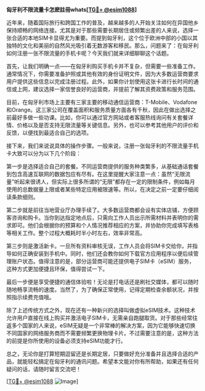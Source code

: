 **匈牙利不限流量卡怎麽註冊whats[[TG💪+ @esim1088](https://t.me/s/esim1088)]**

近年来，随着国际旅行和跨国工作的普及，越来越多的人开始关注如何在异国他乡保持顺畅的网络连接。尤其是对于那些需要长期居住或频繁出差的人来说，选择一张合适的本地SIM卡显得尤为重要。而提到匈牙利，这个位于欧洲中部的小国以其独特的文化和美丽的自然风光吸引着无数游客和移民。那么，问题来了：在匈牙利如何注册一张不限流量的手机卡呢？今天我们就来详细聊聊这个话题。

首先，让我们明确一点——在匈牙利购买手机卡并不复杂，但需要一些准备工作。通常情况下，你需要准备护照或其他有效的身份证明文件，因为大多数运营商要求用户提供这些信息以完成注册过程。此外，如果你计划使用这张卡进行长时间的通信或上网，建议选择一家信誉良好的运营商，并提前了解其资费政策和服务范围。

目前，在匈牙利市场上主要有三家主要的移动通信运营商：T-Mobile、Vodafone和Orange。这三家公司在覆盖面积和服务质量方面各有千秋，因此在做出选择之前最好多做一些功课。比如，你可以通过官方网站或者客服热线询问有关套餐详情、价格以及是否支持无限流量等关键信息。另外，也可以参考其他用户的评价和反馈，以便找到最适合自己的选项。

接下来，我们来说说具体的操作步骤。一般来说，注册一张匈牙利的不限流量手机卡大致可以分为以下几个阶段：

第一步是选择适合自己的套餐。不同运营商提供的服务种类繁多，从基础通话套餐到包含高速互联网的数据包应有尽有。在这里提醒大家注意一点：虽然“无限流量”听起来很诱人，但实际上很多所谓的“无限”都存在一定的限制条件，例如每月使用的总数据量上限或者某些特定应用被限速等。所以，在决定之前一定要仔细阅读条款细则。

第二步就是前往当地营业厅办理手续了。大多数运营商都会设有实体店铺，方便顾客咨询和购卡。当你到达指定地点后，只需向工作人员出示所需材料并表明你的需求即可。他们会根据你的预算和个人情况推荐相应的方案，并协助你完成填写表格等相关工作。整个过程大概耗时半小时左右，效率非常高。

第三步则是激活新卡。一旦所有资料审核无误，工作人员会将SIM卡交给你，并指导如何正确安装到手机中。同时，他们还会教你如何下载官方应用程序以便后续管理账户状态。值得注意的是，部分运营商可能还提供电子SIM卡（eSIM）服务，这种方式更加便捷且环保，值得尝试一下。

最后一步便是享受便捷的通信体验啦！无论是打电话还是刷社交媒体，都可以随时随地畅享流畅的速度。当然了，为了确保正常使用，记得定期检查余额状况，并按照指示续费充值哦。

除了上述传统方式之外，现在还有一种新兴的选择叫做虚拟eSIM技术。这种技术允许用户直接在线上购买并激活电子SIM卡，无需亲自跑腿取货。对于那些经常往返多个国家的人来说，eSIM无疑是一个非常棒的解决方案，因为它能够快速切换不同国家的网络服务商而不需要频繁更换物理卡片。不过需要注意的是，这种方法的前提是你所使用的设备必须支持eSIM功能才行。

总之，无论你是打算短期逗留还是长期定居，只要做好充分准备并且选择合适的产品，就能轻松搞定在匈牙利的通讯问题。希望本文能对你有所帮助，如果还有任何疑问的话，请随时留言交流吧！

[[TG💪+ @esim1088](https://t.me/s/esim1088) ![Image](https://i.postimg.cc/4NQfJmqS/Snipaste-2025-05-13-00-14-12.png)]